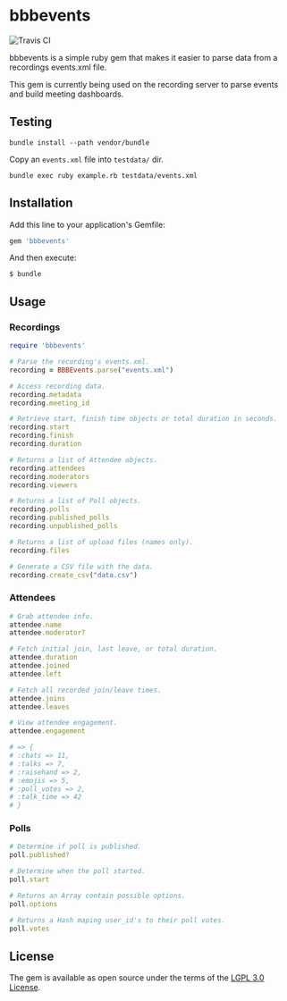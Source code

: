 # bbbevents

![Travis CI](https://api.travis-ci.org/blindsidenetworks/bbb-events.svg?branch=master)

bbbevents is a simple ruby gem that makes it easier to parse data from a recordings events.xml file.

This gem is currently being used on the recording server to parse events and build meeting dashboards.

## Testing

```
bundle install --path vendor/bundle
```

Copy an `events.xml` file into `testdata/` dir.

```
bundle exec ruby example.rb testdata/events.xml
```

## Installation

Add this line to your application's Gemfile:

```ruby
gem 'bbbevents'
```

And then execute:

    $ bundle

## Usage

### Recordings
```ruby
require 'bbbevents'

# Parse the recording's events.xml.
recording = BBBEvents.parse("events.xml")

# Access recording data.
recording.metadata
recording.meeting_id

# Retrieve start, finish time objects or total duration in seconds.
recording.start
recording.finish
recording.duration

# Returns a list of Attendee objects.
recording.attendees
recording.moderators
recording.viewers

# Returns a list of Poll objects.
recording.polls
recording.published_polls
recording.unpublished_polls

# Returns a list of upload files (names only).
recording.files

# Generate a CSV file with the data.
recording.create_csv("data.csv")

```

### Attendees
```ruby
# Grab attendee info.
attendee.name
attendee.moderator?

# Fetch initial join, last leave, or total duration.
attendee.duration
attendee.joined
attendee.left

# Fetch all recorded join/leave times.
attendee.joins
attendee.leaves

# View attendee engagement.
attendee.engagement

# => {
# :chats => 11,
# :talks => 7,
# :raisehand => 2,
# :emojis => 5,
# :poll_votes => 2,
# :talk_time => 42
# }
```

### Polls
```ruby
# Determine if poll is published.
poll.published?

# Determine when the poll started.
poll.start

# Returns an Array contain possible options.
poll.options

# Returns a Hash maping user_id's to their poll votes.
poll.votes
```

## License

The gem is available as open source under the terms of the [LGPL 3.0 License](https://www.gnu.org/licenses/lgpl-3.0.txt).
